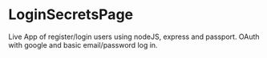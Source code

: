# LoginSecretsPage

Live App of register/login users using nodeJS, express and passport. OAuth with google and basic email/password log in. 
